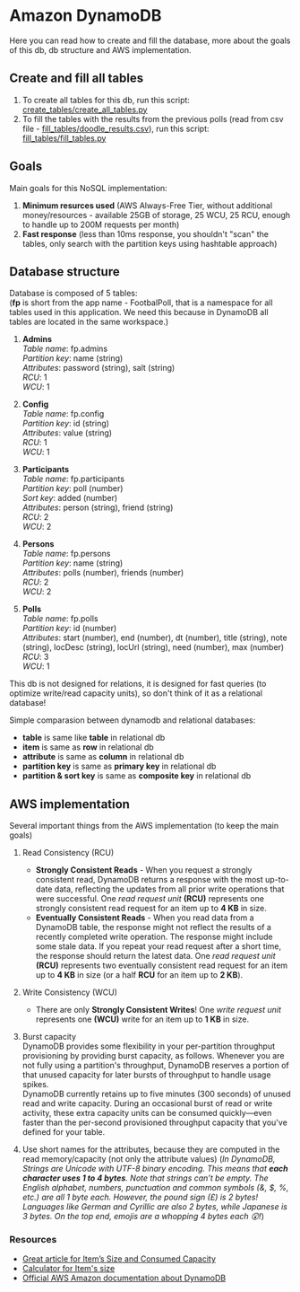 # Amazon DynamoDB

Here you can read how to create and fill the database, more about the goals of this db, db structure and AWS implementation.

## Create and fill all tables

1. To create all tables for this db, run this script: [create_tables/create_all_tables.py](https://github.com/MTrajK/FootballPoll/blob/master/src/dynamodb/create_tables/create_all_tables.py)
2. To fill the tables with the results from the previous polls (read from csv file - [fill_tables/doodle_results.csv](https://github.com/MTrajK/FootballPoll/blob/master/src/dynamodb/fill_tables/doodle_results.csv)), run this script: [fill_tables/fill_tables.py](https://github.com/MTrajK/FootballPoll/blob/master/src/dynamodb/fill_tables/fill_tables.py)

## Goals

Main goals for this NoSQL implementation:

1. **Minimum resurces used** (AWS Always-Free Tier, without additional money/resources - available 25GB of storage, 25 WCU, 25 RCU, enough to handle up to 200M requests per month)
2. **Fast response** (less than 10ms response, you shouldn't "scan" the tables, only search with the partition keys using hashtable approach)

## Database structure

Database is composed of 5 tables:\
(**fp** is short from the app name - FootbalPoll, that is a namespace for all tables used in this application. We need this because in DynamoDB all tables are located in the same workspace.)

1. **Admins**\
    *Table name*: fp.admins\
    *Partition key*: name (string)\
    *Attributes*: password (string), salt (string)\
    *RCU*: 1\
    *WCU*: 1

2. **Config**\
    *Table name*: fp.config\
    *Partition key*: id (string)\
    *Attributes*: value (string)\
    *RCU*: 1\
    *WCU*: 1

3. **Participants**\
    *Table name*: fp.participants\
    *Partition key*: poll (number)\
    *Sort key*: added (number)\
    *Attributes*: person (string), friend (string)\
    *RCU*: 2\
    *WCU*: 2

4. **Persons**\
    *Table name*: fp.persons\
    *Partition key*: name (string)\
    *Attributes*: polls (number), friends (number)\
    *RCU*: 2\
    *WCU*: 2

5. **Polls**\
    *Table name*: fp.polls\
    *Partition key*: id (number)\
    *Attributes*: start (number), end (number), dt (number), title (string), note (string), locDesc (string), locUrl (string), need (number), max (number)\
    *RCU*: 3\
    *WCU*: 1

This db is not designed for relations, it is designed for fast queries (to optimize write/read capacity units), so don't think of it as a relational database!

Simple comparasion between dynamodb and relational databases:

- **table** is same like **table** in relational db
- **item** is same as **row** in relational db
- **attribute** is same as **column** in relational db
- **partition key** is same as **primary key** in relational db
- **partition & sort key** is same as **composite key** in relational db

## AWS implementation

Several important things from the AWS implementation (to keep the main goals)

1. Read Consistency (RCU)
    - **Strongly Consistent Reads** - When you request a strongly consistent read, DynamoDB returns a response with the most up-to-date data, reflecting the updates from all prior write operations that were successful. One *read request unit* **(RCU)** represents one strongly consistent read request for an item up to **4 KB** in size.
    - **Eventually Consistent Reads** - When you read data from a DynamoDB table, the response might not reflect the results of a recently completed write operation. The response might include some stale data. If you repeat your read request after a short time, the response should return the latest data. One *read request unit* **(RCU)** represents two eventually consistent read request for an item up to **4 KB** in size (or a half **RCU** for an item up to **2 KB**).

2. Write Consistency (WCU)
    - There are only **Strongly Consistent Writes**! One *write request unit* represents one **(WCU)** write for an item up to **1 KB** in size.

3. Burst capacity\
DynamoDB provides some flexibility in your per-partition throughput provisioning by providing burst capacity, as follows. Whenever you are not fully using a partition's throughput, DynamoDB reserves a portion of that unused capacity for later bursts of throughput to handle usage spikes.\
DynamoDB currently retains up to five minutes (300 seconds) of unused read and write capacity. During an occasional burst of read or write activity, these extra capacity units can be consumed quickly—even faster than the per-second provisioned throughput capacity that you've defined for your table.

4. Use short names for the attributes, because they are computed in the read memory/capacity (not only the attribute values) (*In DynamoDB, Strings are Unicode with UTF-8 binary encoding. This means that **each character uses 1 to 4 bytes**. Note that strings can’t be empty. The English alphabet, numbers, punctuation and common symbols (&, $, %, etc.) are all 1 byte each. However, the pound sign (£) is 2 bytes! Languages like German and Cyrillic are also 2 bytes, while Japanese is 3 bytes. On the top end, emojis are a whopping 4 bytes each 😲!*)

### Resources

- [Great article for Item’s Size and Consumed Capacity](https://medium.com/@zaccharles/calculating-a-dynamodb-items-size-and-consumed-capacity-d1728942eb7c)
- [Calculator for Item's size](https://zaccharles.github.io/dynamodb-calculator/)
- [Official AWS Amazon documentation about DynamoDB](https://docs.aws.amazon.com/dynamodb/index.html)